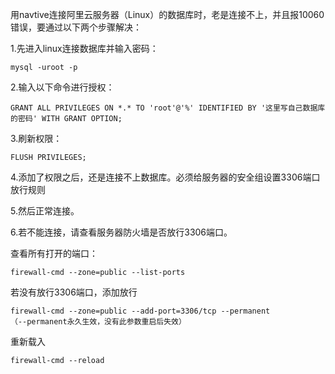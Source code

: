 用navtive连接阿里云服务器（Linux）的数据库时，老是连接不上，并且报10060错误，要通过以下两个步骤解决：

1.先进入linux连接数据库并输入密码：

```
mysql -uroot -p
```

 2.输入以下命令进行授权：

```
GRANT ALL PRIVILEGES ON *.* TO 'root'@'%' IDENTIFIED BY '这里写自己数据库的密码' WITH GRANT OPTION;
```

3.刷新权限：

```
FLUSH PRIVILEGES;
```

4.添加了权限之后，还是连接不上数据库。必须给服务器的安全组设置3306端口放行规则

5.然后正常连接。

6.若不能连接，请查看服务器防火墙是否放行3306端口。

查看所有打开的端口： 

```
firewall-cmd --zone=public --list-ports
```

若没有放行3306端口，添加放行

```
firewall-cmd --zone=public --add-port=3306/tcp --permanent    
（--permanent永久生效，没有此参数重启后失效）
```

重新载入

```
firewall-cmd --reload
```

